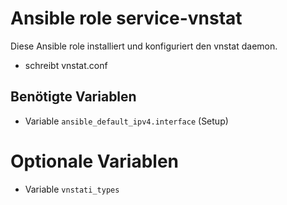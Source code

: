 # Ansible role service-vnstat

Diese Ansible role installiert und konfiguriert den vnstat daemon.

- schreibt vnstat.conf

## Benötigte Variablen

- Variable `ansible_default_ipv4.interface` (Setup)

# Optionale Variablen

- Variable `vnstati_types`
